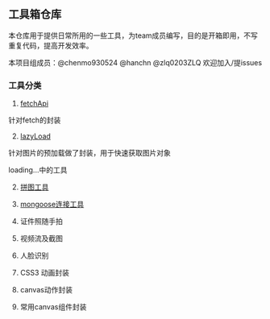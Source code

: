 ## 工具箱仓库

本仓库用于提供日常所用的一些工具，为team成员编写，目的是开箱即用，不写重复代码，提高开发效率。

本项目组成员：@chenmo930524 @hanchn @zlq0203ZLQ 欢迎加入/提issues

### 工具分类

1. [fetchApi](./fetchApi)

针对fetch的封装

2. [lazyLoad](./lazyLoad)

针对图片的预加载做了封装，用于快速获取图片对象

loading...中的工具

2. [拼图工具](./)

3. [mongoose连接工具](./)

4. 证件照随手拍

5. 视频流及截图

6. 人脸识别

7. CSS3 动画封装

8. canvas动作封装

9. 常用canvas组件封装